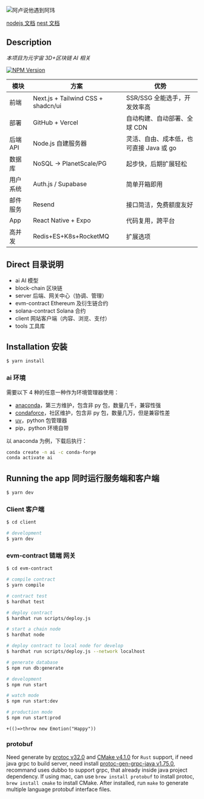 ![阿卢说他遇到阿玮](https://tvax2.sinaimg.cn/crop.47.138.345.345.180/6b20647bly8fh6rmudt3cj20c80ha40r.jpg)

[nodejs 文档](http://nodejs.cn/api/http.html)
[nest 文档](https://docs.nestjs.com/support)

## Description

_本项目为元宇宙 3D+区块链 AI 相关_

<a href="https://www.npmjs.com/~nestjscore" target="_blank"><img src="https://img.shields.io/npm/v/@nestjs/core.svg" alt="NPM Version" /></a>

| 模块     | 方案                               | 优势                                    |
| -------- | ---------------------------------- | --------------------------------------- |
| 前端     | Next.js + Tailwind CSS + shadcn/ui | SSR/SSG 全能选手，开发效率高            |
| 部署     | GitHub + Vercel                    | 自动构建、自动部署、全球 CDN            |
| 后端 API | Node.js 自建服务器                 | 灵活、自由、成本低，也可直接 Java 或 go |
| 数据库   | NoSQL → PlanetScale/PG             | 起步快，后期扩展轻松                    |
| 用户系统 | Auth.js / Supabase                 | 简单开箱即用                            |
| 邮件服务 | Resend                             | 接口简洁，免费额度友好                  |
| App      | React Native + Expo                | 代码复用，跨平台                        |
| 高并发   | Redis+ES+K8s+RocketMQ              | 扩展选项                                |

## Direct 目录说明

- ai AI 模型
- block-chain 区块链
- server 后端、网关中心（协调、管理）
- evm-contract Ethereum 及衍生链合约
- solana-contract Solana 合约
- client 网站客户端（内容、浏览、支付）
- tools 工具库

## Installation 安装

```bash
$ yarn install
```

### ai 环境

需要以下 4 种的任意一种作为环境管理器使用：

- [anaconda](https://mirrors.tuna.tsinghua.edu.cn/anaconda/archive)，第三方维护，包含非 py 包，数量几千，兼容性强
- [condaforce](https://conda-forge.org/miniforge)，社区维护，包含非 py 包，数量几万，但是兼容性差
- [uv](https://pypi.org/project/uv)，python 包管理器
- pip，python 环境自带

以 anaconda 为例，下载后执行：

```bash
conda create -n ai -c conda-forge
conda activate ai
```

## Running the app 同时运行服务端和客户端

```bash
$ yarn dev
```

### Client 客户端

```bash
$ cd client

# development
$ yarn dev
```

### evm-contract 链端 网关

```bash
$ cd evm-contract

# compile contract
$ yarn compile

# contract test
$ hardhat test

# deploy contract
$ hardhat run scripts/deploy.js

# start a chain node
$ hardhat node

# deploy contract to local node for develop
$ hardhat run scripts/deploy.js --network localhost

# generate database
$ npm run db:generate

# development
$ npm run start

# watch mode
$ npm run start:dev

# production mode
$ npm run start:prod
```

`+(()=>throw new Emotion("Happy"))`

### protobuf

Need generate by [protoc v32.0](https://github.com/protocolbuffers/protobuf/releases) and [CMake v4.1.0](https://cmake.org/download) for `Rust` support, if need java grpc to build server, need install [protoc-gen-grpc-java v1.75.0](https://repo1.maven.org/maven2/io/grpc/protoc-gen-grpc-java), recommand uses dubbo to support grpc, that already inside java project dependency.
If using mac, can use `brew install protobuf` to install protoc, `brew install cmake` to install CMake.
After installed, run `make` to generate multiple language protobuf interface files.
